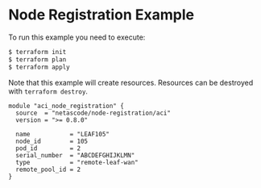 <!-- BEGIN_TF_DOCS -->
# Node Registration Example

To run this example you need to execute:

```bash
$ terraform init
$ terraform plan
$ terraform apply
```

Note that this example will create resources. Resources can be destroyed with `terraform destroy`.

```hcl
module "aci_node_registration" {
  source  = "netascode/node-registration/aci"
  version = ">= 0.8.0"

  name           = "LEAF105"
  node_id        = 105
  pod_id         = 2
  serial_number  = "ABCDEFGHIJKLMN"
  type           = "remote-leaf-wan"
  remote_pool_id = 2
}
```
<!-- END_TF_DOCS -->